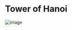 # Tower of Hanoi

![image](https://user-images.githubusercontent.com/59753526/120140205-68b48d00-c1b0-11eb-8494-decd37d6e34a.png)

